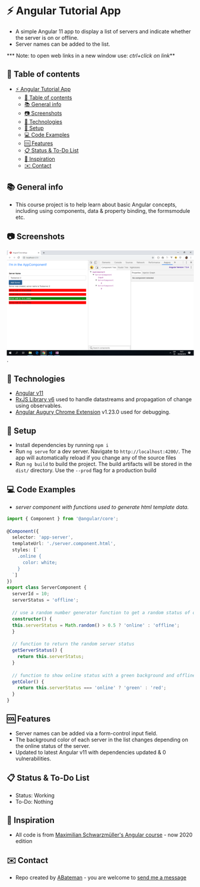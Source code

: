 # :zap: Angular Tutorial App

* A simple Angular 11 app to display a list of servers and indicate whether the server is on or offline.
* Server names can be added to the list.

*** Note: to open web links in a new window use: _ctrl+click on link_**

## :page_facing_up: Table of contents

* [:zap: Angular Tutorial App](#zap-angular-tutorial-app)
  * [:page_facing_up: Table of contents](#page_facing_up-table-of-contents)
  * [:books: General info](#books-general-info)
  * [:camera: Screenshots](#camera-screenshots)
  * [:signal_strength: Technologies](#signal_strength-technologies)
  * [:floppy_disk: Setup](#floppy_disk-setup)
  * [:computer: Code Examples](#computer-code-examples)
  * [:cool: Features](#cool-features)
  * [:clipboard: Status & To-Do List](#clipboard-status--to-do-list)
  * [:clap: Inspiration](#clap-inspiration)
  * [:envelope: Contact](#envelope-contact)

## :books: General info

* This course project is to help learn about basic Angular concepts, including using components, data & property binding, the formsmodule etc.

## :camera: Screenshots

![Example screenshot](./img/server-name-and-status.png).

## :signal_strength: Technologies

* [Angular v11](https://angular.io/)
* [RxJS Library v6](https://angular.io/guide/rx-library) used to handle datastreams and propagation of change using observables.
* [Angular Augury Chrome Extension](https://chrome.google.com/webstore/detail/augury/elgalmkoelokbchhkhacckoklkejnhcd) v1.23.0 used for debugging.

## :floppy_disk: Setup

* Install dependencies by running `npm i`
* Run `ng serve` for a dev server. Navigate to `http://localhost:4200/`. The app will automatically reload if you change any of the source files
* Run `ng build` to build the project. The build artifacts will be stored in the `dist/` directory. Use the `--prod` flag for a production build

## :computer: Code Examples

* _server component with functions used to generate html template data._

```typescript
import { Component } from '@angular/core';

@Component({
  selector: 'app-server',
  templateUrl: './server.component.html',
  styles: [`
    .online {
      color: white;
    }
  `]
})
export class ServerComponent {
  serverId = 10;
  serverStatus = 'offline';

  // use a random number generator function to get a random status of on or offline
  constructor() {
  this.serverStatus = Math.random() > 0.5 ? 'online' : 'offline';
  }

  // function to return the random server status
  getServerStatus() {
    return this.serverStatus;
  }

  // function to show online status with a green background and offline with red.
  getColor() {
    return this.serverStatus === 'online' ? 'green' : 'red';
  }
}

```

## :cool: Features

* Server names can be added via a form-control input field.
* The background color of each server in the list changes depending on the online status of the server.
* Updated to latest Angular v11 with dependencies updated & 0 vulnerabilities.

## :clipboard: Status & To-Do List

* Status: Working
* To-Do: Nothing

## :clap: Inspiration

* All code is from [Maximilian Schwarzmüller's Angular course](https://www.udemy.com/the-complete-guide-to-angular-2/learn/v4/overview) - now 2020 edition

## :envelope: Contact

* Repo created by [ABateman](https://www.andrewbateman.org) - you are welcome to [send me a message](https://andrewbateman.org/contact)
